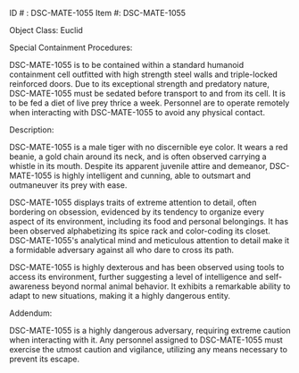 ID # : DSC-MATE-1055
Item #: DSC-MATE-1055

Object Class: Euclid

Special Containment Procedures:

DSC-MATE-1055 is to be contained within a standard humanoid containment cell outfitted with high strength steel walls and triple-locked reinforced doors. Due to its exceptional strength and predatory nature, DSC-MATE-1055 must be sedated before transport to and from its cell. It is to be fed a diet of live prey thrice a week. Personnel are to operate remotely when interacting with DSC-MATE-1055 to avoid any physical contact.

Description:

DSC-MATE-1055 is a male tiger with no discernible eye color. It wears a red beanie, a gold chain around its neck, and is often observed carrying a whistle in its mouth. Despite its apparent juvenile attire and demeanor, DSC-MATE-1055 is highly intelligent and cunning, able to outsmart and outmaneuver its prey with ease.

DSC-MATE-1055 displays traits of extreme attention to detail, often bordering on obsession, evidenced by its tendency to organize every aspect of its environment, including its food and personal belongings. It has been observed alphabetizing its spice rack and color-coding its closet. DSC-MATE-1055's analytical mind and meticulous attention to detail make it a formidable adversary against all who dare to cross its path.

DSC-MATE-1055 is highly dexterous and has been observed using tools to access its environment, further suggesting a level of intelligence and self-awareness beyond normal animal behavior. It exhibits a remarkable ability to adapt to new situations, making it a highly dangerous entity.

Addendum:

DSC-MATE-1055 is a highly dangerous adversary, requiring extreme caution when interacting with it. Any personnel assigned to DSC-MATE-1055 must exercise the utmost caution and vigilance, utilizing any means necessary to prevent its escape.